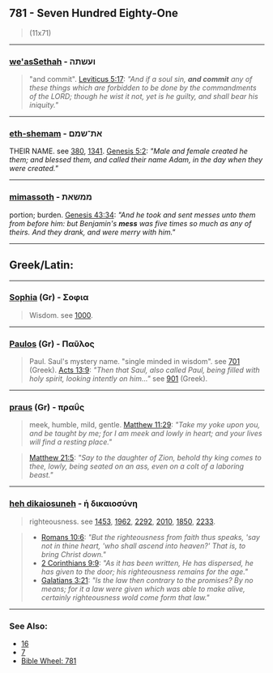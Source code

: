## 781 - Seven Hundred Eighty-One
> (11x71)

---

### [we'asSethah](/keys/VOShThH) - ועשתה
> "and commit". [Leviticus 5:17](http://biblehub.com/leviticus/5-17.htm): *"And if a soul sin, **and commit** any of these things which are forbidden to be done by the commandments of the LORD; though he wist it not, yet is he guilty, and shall bear his iniquity."*

---

### [eth-shemam](/keys/ATh-ShMM) - את־שמם
THEIR NAME. see [380](380), [1341](1341). [Genesis 5:2](https://biblehub.com/genesis/5-2.htm): *"Male and female created he them; and blessed them, and called their name Adam, in the day when they were created."*

---

### [mimassoth](/keys/MMShATh) - ממשאת
portion; burden. [Genesis 43:34](https://biblehub.com/genesis/43-34.htm): *"And he took and sent messes unto them from before him: but Benjamin's **mess** was five times so much as any of theirs. And they drank, and were merry with him."*

---

## Greek/Latin:

---

### [Sophia](/greek?word=sophia) (Gr) - Σοφια
> Wisdom. see [1000](1000).

---

### [Paulos](/greek?word=paulos) (Gr) - Παῦλος
> Paul. Saul's mystery name. "single minded in wisdom". see [701](701) (Greek). [Acts 13:9](http://biblehub.com/acts/13-9.htm): *"Then that Saul, also called Paul, being filled with holy spirit, looking intently on him..."* see [901](901) (Greek).

---

### [praus](/greek?word=praus) (Gr) - πραΰς
> meek, humble, mild, gentle. [Matthew 11:29](http://biblehub.com/matthew/11-29.htm): *"Take my yoke upon you, and be taught by me; for I am meek and lowly in heart; and your lives will find a resting place."*

> [Matthew 21:5](http://biblehub.com/matthew/21-5.htm): *"Say to the daughter of Zion, behold thy king comes to thee, lowly, being seated on an ass, even on a colt of a laboring beast."*

---

### [heh dikaiosuneh](/greek?word=h+dikaiosunh) - ἡ δικαιοσύνη
> righteousness. see [1453](1453), [1962](1962), [2292](2292), [2010](2010), [1850](1850), [2233](2233).

> - [Romans 10:6](http://biblehub.com/romans/10-6.htm): *"But the righteousness from faith thus speaks, 'say not in thine heart, 'who shall ascend into heaven?' That is, to bring Christ down."*
> - [2 Corinthians 9:9](http://biblehub.com/2_corinthians/9-9.htm): *"As it has been written, He has dispersed, he has given to the door; his righteousness remains for the age."*
> - [Galatians 3:21](http://biblehub.com/galatians/3-21.htm): *"Is the law then contrary to the promises? By no means; for it a law were given which was able to make alive, certainly righteousness wold come form that law."*

---

### See Also:

- [16](16)
- [7](7)
- [Bible Wheel: 781](https://www.biblewheel.com//GR/GR_Database.php?SearchBy_Gematria=781)
